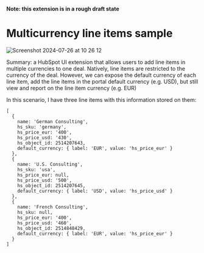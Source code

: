 **Note: this extension is in a rough draft state**

# Multicurrency line items sample

![Screenshot 2024-07-26 at 10 26 12](https://github.com/user-attachments/assets/24e3b774-9070-457a-ae06-9a825663598a)

Summary: a HubSpot UI extension that allows users to add line items in multiple currencies to one deal. Natively, line items are restricted to the currency of the deal. However, we can expose the default currency of each line item, add the line items in the portal default currency (e.g. USD), but still view and report on the line item currency (e.g. EUR)

In this scenario, I have three line items with this information stored on them:

```
[
  {
    name: 'German Consulting',
    hs_sku: 'germany',
    hs_price_eur: '400',
    hs_price_usd: '430',
    hs_object_id: 2514207643,
    default_currency: { label: 'EUR', value: 'hs_price_eur' }
  },
  {
    name: 'U.S. Consulting',
    hs_sku: 'usa',
    hs_price_eur: null,
    hs_price_usd: '500',
    hs_object_id: 2514207645,
    default_currency: { label: 'USD', value: 'hs_price_usd' }
  },
  {
    name: 'French Consulting',
    hs_sku: null,
    hs_price_eur: '400',
    hs_price_usd: '460',
    hs_object_id: 2514848429,
    default_currency: { label: 'EUR', value: 'hs_price_eur' }
  }
]
```
